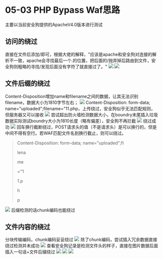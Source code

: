 


# 05-03 PHP Bypass Waf思路

主要以当前安全狗提供的ApacheV4.0版本进行测试

## 访问的绕过

直接在文件后添加/即可，根据大佬的解释，"应该是apache和安全狗对连接的解析不一致，apache会寻找最后一个.的位置，把后面的/抛弃掉后路由到文件，安全狗则粗略的寻找/发现后面没有字符了就直接过了。"
![](https://github.com/youki992/youki992.github.io/raw/master/_posts/picture/1.jpg)
![](https://github.com/youki992/youki992.github.io/raw/master/_posts/picture/2.jpg)

## 文件后缀的绕过
Content-Disposition增加name和filename之间的数据，让其无法识别filename，数据大小为1810字节左右；
![](https://github.com/youki992/youki992.github.io/raw/master/_posts/picture/3.png)
Content-Disposition: form-data; name="uploaded";filename="11.php，上传绕过，安全狗似乎无法匹配规则，但服务器又可以接收
![](https://github.com/youki992/youki992.github.io/raw/master/_posts/picture/4.png)
尝试超出防火墙检测数据大小，在boundry末尾插入垃圾数据实际测试boundry大小为1810长度（略有偏差），安全狗不再拦截
![](https://github.com/youki992/youki992.github.io/raw/master/_posts/picture/5.png)
绕过成功
![](https://github.com/youki992/youki992.github.io/raw/master/_posts/picture/6.png)
回车换行截断绕过，POST请求头的值（不是请求头）是可以换行的，但是中间不得有空行。若WAF匹配文件名到换行截止，则可以绕过。

> Content-Disposition: form-data; name="uploaded";fi
> 
> lena
> 
> me
> 
> ="1
> 
> 1.p
> 
> h
> 
> p

![](https://github.com/youki992/youki992.github.io/raw/master/_posts/picture/7.jpg)
后缀检测的话chunk编码也能绕过
## 文件内容的绕过
分块传输编码，chunk编码妥妥绕过
![](https://github.com/youki992/youki992.github.io/raw/master/_posts/picture/8.jpg)
除了chunk编码，尝试插入冗余数据直接绕过检测并未成功
![](https://github.com/youki992/youki992.github.io/raw/master/_posts/picture/9.jpg)
查看安全狗记录是检测文件头的样子，直接在图片数据后面插入一句话+文件后缀绕过
![](https://github.com/youki992/youki992.github.io/raw/master/_posts/picture/10.png)
![](https://github.com/youki992/youki992.github.io/raw/master/_posts/picture/11.jpg)
![](https://github.com/youki992/youki992.github.io/raw/master/_posts/picture/12.png)
